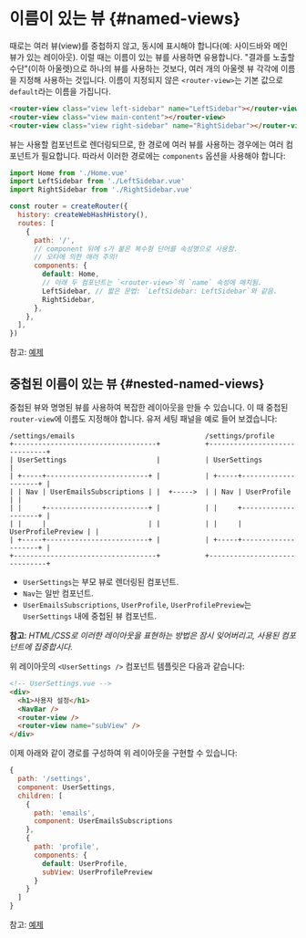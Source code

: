 # 이름이 있는 뷰 {#named-views}

때로는 여러 뷰(view)를 중첩하지 않고,
동시에 표시해야 합니다(예: 사이드바와 메인 뷰가 있는 레이아웃).
이럴 때는 이름이 있는 뷰를 사용하면 유용합니다.
"결과를 노출할 수단"(이하 아울렛)으로 하나의 뷰를 사용하는 것보다,
여러 개의 아울렛 뷰 각각에 이름을 지정해 사용하는 것입니다.
이름이 지정되지 않은 `<router-view>`는 기본 값으로 `default`라는 이름을 가집니다.

```html
<router-view class="view left-sidebar" name="LeftSidebar"></router-view>
<router-view class="view main-content"></router-view>
<router-view class="view right-sidebar" name="RightSidebar"></router-view>
```

뷰는 사용할 컴포넌트로 렌더링되므로,
한 경로에 여러 뷰를 사용하는 경우에는 여러 컴포넌트가 필요합니다.
따라서 이러한 경로에는 `components` 옵션을 사용해야 합니다:

```js
import Home from './Home.vue'
import LeftSidebar from './LeftSidebar.vue'
import RightSidebar from './RightSidebar.vue'

const router = createRouter({
  history: createWebHashHistory(),
  routes: [
    {
      path: '/',
      // component 뒤에 s가 붙은 복수형 단어를 속성명으로 사용함.
      // 오타에 의한 애러 주의!
      components: {
        default: Home,
        // 아래 두 컴포넌트는 `<router-view>`의 `name` 속성에 매치됨.
        LeftSidebar, // 짧은 문법: `LeftSidebar: LeftSidebar`와 같음.
        RightSidebar,
      },
    },
  ],
})
```

참고: [예제](https://codesandbox.io/s/named-views-vue-router-4-examples-rd20l)

## 중첩된 이름이 있는 뷰 {#nested-named-views}

중첩된 뷰와 명명된 뷰를 사용하여 복잡한 레이아웃을 만들 수 있습니다.
이 때 중첩된 `router-view`에 이름도 지정해야 합니다.
유저 세팅 패널을 예로 들어 보겠습니다:

```
/settings/emails                                /settings/profile
+-----------------------------------+           +------------------------------+
| UserSettings                      |           | UserSettings                 |
| +-----+-------------------------+ |           | +-----+--------------------+ |
| | Nav | UserEmailsSubscriptions | |  +----->  | | Nav | UserProfile        | |
| |     +-------------------------+ |           | |     +--------------------+ |
| |     |                         | |           | |     | UserProfilePreview | |
| +-----+-------------------------+ |           | +-----+--------------------+ |
+-----------------------------------+           +------------------------------+
```

- `UserSettings`는 부모 뷰로 렌더링된 컴포넌트.
- `Nav`는 일반 컴포넌트.
- `UserEmailsSubscriptions`, `UserProfile`, `UserProfilePreview`는 `UserSettings` 내에 중첩된 뷰 컴포넌트.

**참고**: _HTML/CSS로 이러한 레이아웃을 표현하는 방법은 잠시 잊어버리고, 사용된 컴포넌트에 집중합시다._

위 레이아웃의 `<UserSettings />` 컴포넌트 템플릿은 다음과 같습니다:

```html
<!-- UserSettings.vue -->
<div>
  <h1>사용자 설정</h1>
  <NavBar />
  <router-view />
  <router-view name="subView" />
</div>
```

이제 아래와 같이 경로를 구성하여 위 레이아웃을 구현할 수 있습니다:

```js
{
  path: '/settings',
  component: UserSettings,
  children: [
    {
      path: 'emails',
      component: UserEmailsSubscriptions
    },
    {
      path: 'profile',
      components: {
        default: UserProfile,
        subView: UserProfilePreview
      }
    }
  ]
}
```

참고: [예제](https://codesandbox.io/s/nested-named-views-vue-router-4-examples-re9yl?&initialpath=%2Fsettings%2Femails)